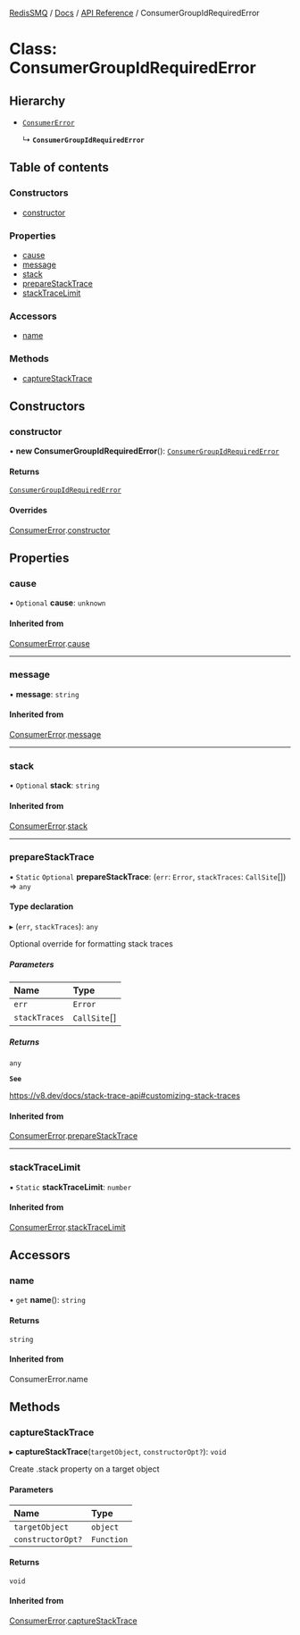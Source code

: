 [RedisSMQ](../../../README.md) / [Docs](../../README.md) / [API Reference](../README.md) / ConsumerGroupIdRequiredError

# Class: ConsumerGroupIdRequiredError

## Hierarchy

- [`ConsumerError`](ConsumerError.md)

  ↳ **`ConsumerGroupIdRequiredError`**

## Table of contents

### Constructors

- [constructor](ConsumerGroupIdRequiredError.md#constructor)

### Properties

- [cause](ConsumerGroupIdRequiredError.md#cause)
- [message](ConsumerGroupIdRequiredError.md#message)
- [stack](ConsumerGroupIdRequiredError.md#stack)
- [prepareStackTrace](ConsumerGroupIdRequiredError.md#preparestacktrace)
- [stackTraceLimit](ConsumerGroupIdRequiredError.md#stacktracelimit)

### Accessors

- [name](ConsumerGroupIdRequiredError.md#name)

### Methods

- [captureStackTrace](ConsumerGroupIdRequiredError.md#capturestacktrace)

## Constructors

### constructor

• **new ConsumerGroupIdRequiredError**(): [`ConsumerGroupIdRequiredError`](ConsumerGroupIdRequiredError.md)

#### Returns

[`ConsumerGroupIdRequiredError`](ConsumerGroupIdRequiredError.md)

#### Overrides

[ConsumerError](ConsumerError.md).[constructor](ConsumerError.md#constructor)

## Properties

### cause

• `Optional` **cause**: `unknown`

#### Inherited from

[ConsumerError](ConsumerError.md).[cause](ConsumerError.md#cause)

___

### message

• **message**: `string`

#### Inherited from

[ConsumerError](ConsumerError.md).[message](ConsumerError.md#message)

___

### stack

• `Optional` **stack**: `string`

#### Inherited from

[ConsumerError](ConsumerError.md).[stack](ConsumerError.md#stack)

___

### prepareStackTrace

▪ `Static` `Optional` **prepareStackTrace**: (`err`: `Error`, `stackTraces`: `CallSite`[]) => `any`

#### Type declaration

▸ (`err`, `stackTraces`): `any`

Optional override for formatting stack traces

##### Parameters

| Name | Type |
| :------ | :------ |
| `err` | `Error` |
| `stackTraces` | `CallSite`[] |

##### Returns

`any`

**`See`**

https://v8.dev/docs/stack-trace-api#customizing-stack-traces

#### Inherited from

[ConsumerError](ConsumerError.md).[prepareStackTrace](ConsumerError.md#preparestacktrace)

___

### stackTraceLimit

▪ `Static` **stackTraceLimit**: `number`

#### Inherited from

[ConsumerError](ConsumerError.md).[stackTraceLimit](ConsumerError.md#stacktracelimit)

## Accessors

### name

• `get` **name**(): `string`

#### Returns

`string`

#### Inherited from

ConsumerError.name

## Methods

### captureStackTrace

▸ **captureStackTrace**(`targetObject`, `constructorOpt?`): `void`

Create .stack property on a target object

#### Parameters

| Name | Type |
| :------ | :------ |
| `targetObject` | `object` |
| `constructorOpt?` | `Function` |

#### Returns

`void`

#### Inherited from

[ConsumerError](ConsumerError.md).[captureStackTrace](ConsumerError.md#capturestacktrace)
